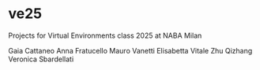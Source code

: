 # ve25
Projects for Virtual Environments class 2025 at NABA Milan

Gaia Cattaneo
Anna Fratucello
Mauro Vanetti
Elisabetta Vitale
Zhu Qizhang
Veronica Sbardellati
